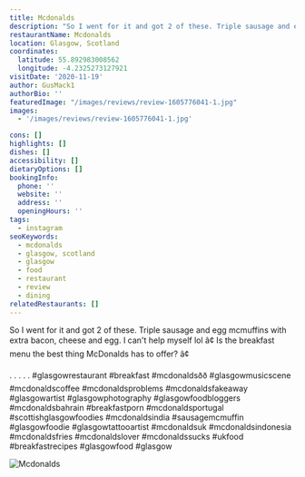 ```yaml
---
title: Mcdonalds
description: "So I went for it and got 2 of these. Triple sausage and egg mcmuffins with extra bacon, cheese and egg. I can't help myself lol â\x80¢ Is the breakfast menu the best thing McDonalds h"
restaurantName: Mcdonalds
location: Glasgow, Scotland
coordinates:
  latitude: 55.892983008562
  longitude: -4.2325273127921
visitDate: '2020-11-19'
author: GusMack1
authorBio: ''
featuredImage: "/images/reviews/review-1605776041-1.jpg"
images:
  - '/images/reviews/review-1605776041-1.jpg'

cons: []
highlights: []
dishes: []
accessibility: []
dietaryOptions: []
bookingInfo:
  phone: ''
  website: ''
  address: ''
  openingHours: ''
tags:
  - instagram
seoKeywords:
  - mcdonalds
  - glasgow, scotland
  - glasgow
  - food
  - restaurant
  - review
  - dining
relatedRestaurants: []
---
```


So I went for it and got 2 of these. Triple sausage and egg mcmuffins with extra bacon, cheese and egg. I can't help myself lol
â¢
Is the breakfast menu the best thing McDonalds has to offer?
â¢

.
.
.
.
.
#glasgowrestaurant #breakfast #mcdonaldsðð #glasgowmusicscene #mcdonaldscoffee #mcdonaldsproblems #mcdonaldsfakeaway #glasgowartist #glasgowphotography #glasgowfoodbloggers #mcdonaldsbahrain #breakfastporn #mcdonaldsportugal #scottishglasgowfoodies #mcdonaldsindia #sausagemcmuffin #glasgowfoodie #glasgowtattooartist #mcdonaldsuk #mcdonaldsindonesia #mcdonaldsfries #mcdonaldslover #mcdonaldssucks #ukfood #breakfastrecipes #glasgowfood #glasgow

![Mcdonalds](/images/reviews/review-1605776041-1.jpg)
